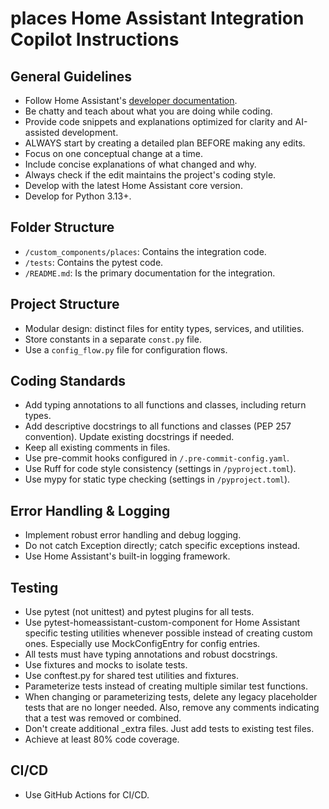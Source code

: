 # places Home Assistant Integration Copilot Instructions

## General Guidelines
- Follow Home Assistant's [developer documentation](https://developers.home-assistant.io/docs/).
- Be chatty and teach about what you are doing while coding.
- Provide code snippets and explanations optimized for clarity and AI-assisted development.
- ALWAYS start by creating a detailed plan BEFORE making any edits.
- Focus on one conceptual change at a time.
- Include concise explanations of what changed and why.
- Always check if the edit maintains the project's coding style.
- Develop with the latest Home Assistant core version.
- Develop for Python 3.13+.

## Folder Structure

- `/custom_components/places`: Contains the integration code.
- `/tests`: Contains the pytest code.
- `/README.md`: Is the primary documentation for the integration.

## Project Structure
- Modular design: distinct files for entity types, services, and utilities.
- Store constants in a separate `const.py` file.
- Use a `config_flow.py` file for configuration flows.

## Coding Standards
- Add typing annotations to all functions and classes, including return types.
- Add descriptive docstrings to all functions and classes (PEP 257 convention). Update existing docstrings if needed.
- Keep all existing comments in files.
- Use pre-commit hooks configured in `/.pre-commit-config.yaml`.
- Use Ruff for code style consistency (settings in `/pyproject.toml`).
- Use mypy for static type checking (settings in `/pyproject.toml`).

## Error Handling & Logging
- Implement robust error handling and debug logging.
- Do not catch Exception directly; catch specific exceptions instead.
- Use Home Assistant's built-in logging framework.

## Testing
- Use pytest (not unittest) and pytest plugins for all tests.
- Use pytest-homeassistant-custom-component for Home Assistant specific testing utilities whenever possible instead of creating custom ones. Especially use MockConfigEntry for config entries.
- All tests must have typing annotations and robust docstrings.
- Use fixtures and mocks to isolate tests.
- Use conftest.py for shared test utilities and fixtures.
- Parameterize tests instead of creating multiple similar test functions.
- When changing or parameterizing tests, delete any legacy placeholder tests that are no longer needed. Also, remove any comments indicating that a test was removed or combined.
- Don't create additional _extra files. Just add tests to existing test files.
- Achieve at least 80% code coverage.

## CI/CD
- Use GitHub Actions for CI/CD.
